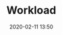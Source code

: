 ---
layout: post
title: Workload
date: 2020-02-11 13:50
published: false
header_feature_image:
caption:
tags:    # use [tag1,tag2]
---